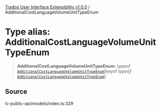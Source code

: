 [Trados User Interface Extensibility v1.0.0](../wiki/globals) / AdditionalCostLanguageVolumeUnitTypeEnum

# Type alias: AdditionalCostLanguageVolumeUnitTypeEnum

> **AdditionalCostLanguageVolumeUnitTypeEnum**: *typeof* [`AdditionalCostLanguageVolumeUnitTypeEnum`](../wiki/Variable.AdditionalCostLanguageVolumeUnitTypeEnum)\[keyof *typeof* [`AdditionalCostLanguageVolumeUnitTypeEnum`](../wiki/Variable.AdditionalCostLanguageVolumeUnitTypeEnum)\]

## Source

lc-public-api/models/index.ts:329
